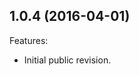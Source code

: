 <!--
	Markdown
	Copyright 2016 IS2T. All rights reserved.
	IS2T PROPRIETARY/CONFIDENTIAL. Use is subject to license terms.
-->

## 1.0.4 (2016-04-01)
Features:
  - Initial public revision.